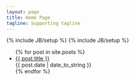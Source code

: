 ```yaml
---
layout: page
title: Home Page
tagline: Supporting tagline
---
```

{% include JB/setup %}
{% include JB/setup %}
<!--div>
{% assign posts_collate = site.posts %}
{% include JB/posts_collate %}
</div-->
<ul class="posts">
  {% for post in site.posts %}
    <li><section><a href="{{ BASE_PATH }}{{ post.url }}">{{ post.title }}</a><br><span>{{ post.date | date_to_string }}</span></section></li>
  {% endfor %}
</ul>


